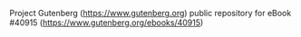 Project Gutenberg (https://www.gutenberg.org) public repository for eBook #40915 (https://www.gutenberg.org/ebooks/40915)
